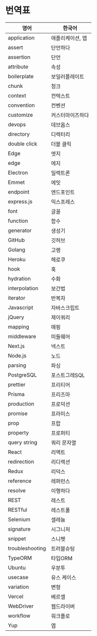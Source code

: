 # 번역표

| 영어            | 한국어           |
| --------------- | ---------------- |
| application     | 애플리케이션, 앱 |
| assert          | 단언하다         |
| assertion       | 단언             |
| attribute       | 속성             |
| boilerplate     | 보일러플레이트   |
| chunk           | 청크             |
| context         | 컨텍스트         |
| convention      | 컨벤션           |
| customize       | 커스터마이즈하다 |
| devops          | 데브옵스         |
| directory       | 디렉터리         |
| double click    | 더블 클릭        |
| Edge            | 엣지             |
| edge            | 에지             |
| Electron        | 일렉트론         |
| Emmet           | 에밋             |
| endpoint        | 엔드포인트       |
| express.js      | 익스프레스       |
| font            | 글꼴             |
| function        | 함수             |
| generator       | 생성기           |
| GitHub          | 깃허브           |
| Golang          | 고랭             |
| Heroku          | 헤로쿠           |
| hook            | 훅               |
| hydration       | 수화             |
| interpolation   | 보간법           |
| iterator        | 반복자           |
| Javascript      | 자바스크립트     |
| jQuery          | 제이쿼리         |
| mapping         | 매핑             |
| middleware      | 미들웨어         |
| Next.js         | 넥스트           |
| Node.js         | 노드             |
| parsing         | 파싱             |
| PostgreSQL      | 포스트그레SQL    |
| prettier        | 프리티어         |
| Prisma          | 프리즈마         |
| production      | 프로덕션         |
| promise         | 프라미스         |
| prop            | 프랍             |
| property        | 프로퍼티         |
| query string    | 쿼리 문자열      |
| React           | 리액트           |
| redirection     | 리디렉션         |
| Redux           | 리덕스           |
| reference       | 레퍼런스         |
| resolve         | 이행하다         |
| REST            | 레스트           |
| RESTful         | 레스트풀         |
| Selenium        | 셀레늄           |
| signature       | 시그니처         |
| snippet         | 스니펫           |
| troubleshooting | 트러블슈팅       |
| TypeORM         | 타입ORM          |
| Ubuntu          | 우분투           |
| usecase         | 유스 케이스      |
| variation       | 변형             |
| Vercel          | 베르셀           |
| WebDriver       | 웹드라이버       |
| workflow        | 워크플로         |
| Yup             | 엽               |
